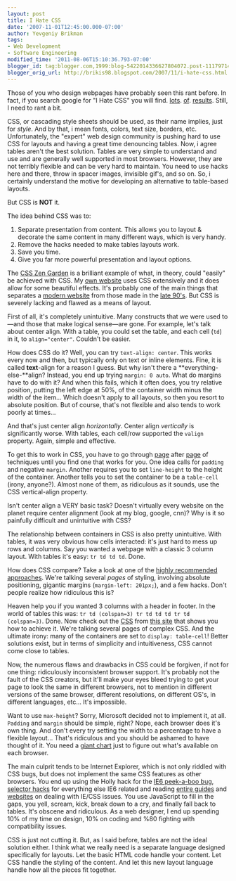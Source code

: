 ```yaml
---
layout: post
title: I Hate CSS
date: '2007-11-01T12:45:00.000-07:00'
author: Yevgeniy Brikman
tags:
- Web Development
- Software Engineering
modified_time: '2011-08-06T15:10:36.793-07:00'
blogger_id: tag:blogger.com,1999:blog-5422014336627804072.post-1117971464467025140
blogger_orig_url: http://brikis98.blogspot.com/2007/11/i-hate-css.html
---
```


Those of you who design webpages have probably seen this rant before. In fact, 
if you search google for "I Hate CSS" you will find. 
[lots](http://www.evilgeniuschronicles.org/wordpress/2005/06/12/i-hate-css/). 
[of](http://www.artblog.net/?name=2005-08-08-14-24-css). 
[results](http://blog.taragana.com/index.php/archive/i-hate-css-i-hate-hacking-php-hacks/). 
Still, I need to rant a bit. 

CSS, or cascading style sheets should be used, as their name implies, just for 
*style*. And by that, i mean fonts, colors, text size, borders, etc. 
Unfortunately, the "expert" web design community is pushing hard to use CSS 
for layouts and having a great time denouncing tables. Now, i agree tables 
aren't the best solution. Tables are very simple to understand and use and are 
generally well supported in most browsers. However, they are not terribly 
flexible and can be very hard to maintain. You need to use hacks here and 
there, throw in spacer images, invisible gif's, and so on. So, i certainly 
understand the motive for developing an alternative to table-based layouts. 

But CSS is **NOT** it. 

The idea behind CSS was to: 

1. Separate presentation from content. This allows you to layout &amp; decorate the same content in many different ways, which is very handy. 
1. Remove the hacks needed to make tables layouts work. 
1. Save you time. 
1. Give you far more powerful presentation and layout options. 

The [CSS Zen Garden](http://www.csszengarden.com/) is a brilliant example 
of what, in theory, could "easily" be achieved with CSS. My [own 
website](http://www.ybrikman.com/) uses CSS extensively and it does allow for 
some beautiful effects. It's probably one of the main things that separates a 
[modern website](http://www.altavista.com/) from those made in the [late 
90's](http://web.archive.org/web/19970509000911/http://www.altavista.com/). 
But CSS is severely lacking and flawed as a means of layout. 

First of all, it's completely unintuitive. Many constructs that we were used 
to&mdash;and those that make logical sense&mdash;are gone. For example, let's talk 
about center align. With a table, you could set the table, and each cell (`td`) 
in it, to `align="center"`. Couldn't be easier. 

How does CSS do it? Well, you can try `text-align: center`. This works every now 
and then, but typically only on text or inline elements. Fine, it is called 
**text**-align for a reason I guess. But why isn't there a 
**everything-else-**align? Instead, you end up trying `margin: 0 auto`. What do 
margins have to do with it? And when this fails, which it often does, you try 
relative position, putting the left edge at 50%, of the container width minus 
the width of the item... Which doesn't apply to all layouts, so then you 
resort to absolute position. But of course, that's not flexible and also tends 
to work poorly at times... 

And that's just center align *horizontally*. Center align *vertically* is 
significantly worse. With tables, each cell/row supported the `valign` property. 
Again, simple and effective. 

To get this to work in CSS, you have to go through 
[page](http://www.student.oulu.fi/%7Elaurirai/www/css/middle/) after 
[page](http://phrogz.net/CSS/vertical-align/index.html) of techniques until 
you find one that works for you. One idea calls for `padding` and negative 
`margin`. Another requires you to set `line-height` to the height of the 
container. Another tells you to set the container to be a `table-cell` (irony, 
anyone?). Almost none of them, as ridiculous as it sounds, use the CSS 
vertical-align property. 

Isn't center align a VERY basic task? Doesn't virtually every website on the 
planet require center alignment (look at my blog, google, cnn)? Why is it so 
painfully difficult and unintuitive with CSS? 

The relationship between containers in CSS is also pretty unintuitive. With 
tables, it was very obvious how cells interacted: it's just hard to mess up 
rows and columns. Say you wanted a webpage with a classic 3 column layout. 
With tables it's easy: `tr td td td`. Done. 

How does CSS compare? Take a look at one of the [highly recommended 
approaches](http://www.glish.com/css/7.asp). We're talking several *pages* of 
styling, involving absolute positioning, gigantic margins (`margin-left: 201px;`), 
and a few hacks. Don't people realize how ridiculous this is? 

Heaven help you if you wanted 3 columns with a header in footer. In the world 
of tables this was: `tr td (colspan=3) tr td td td tr td (colspan=3)`. Done. Now 
check out the [CSS](http://www.tanfa.co.uk/css/layouts/main.css) from [this 
site](http://www.tanfa.co.uk/css/layouts/css-3-column-layout-v2.asp) that 
shows you how to achieve it. We're talking several pages of complex CSS. And 
the ultimate irony: many of the containers are set to `display: table-cell`! 
Better solutions exist, but in terms of simplicity and intuitiveness, CSS 
cannot come close to tables. 

Now, the numerous flaws and drawbacks in CSS could be forgiven, if not for one 
thing: ridiculously inconsistent browser support. It's probably not the fault 
of the CSS creators, but it'll make your eyes bleed trying to get your page to 
look the same in different browsers, not to mention in different versions of 
the same browser, different resolutions, on different OS's, in different 
languages, etc... It's impossible. 

Want to use `max-height`? Sorry, Microsoft decided not to implement it, at all. 
`Padding` and `margin` should be simple, right? Nope, each browser does it's own 
thing. And don't every try setting the width to a percentage to have a 
flexible layout... That's ridiculous and you should be ashamed to have thought 
of it. You need a [giant chart](http://centricle.com/ref/css/filters/) just to 
figure out what's available on each browser. 

The main culprit tends to be Internet Explorer, which is not only riddled with 
CSS bugs, but does not implement the same CSS features as other browsers. You 
end up using the Holly hack for the [IE6 peek-a-boo 
bug](http://positioniseverything.net/explorer/peekaboo.html), [selector 
hacks](http://www.positioniseverything.net/articles/ie7-dehacker.html) for 
everything else IE6 related and reading [entire 
guides](http://www.webcredible.co.uk/user-friendly-resources/css/internet-explorer.shtml) 
and [websites](http://archive.webstandards.org/css/winie/) on dealing with 
IE/CSS issues. You use JavaScript to fill in the gaps, you yell, scream, kick, 
break down to a cry, and finally fall back to tables. It's obscene and 
ridiculous. As a web designer, I end up spending 10% of my time on design, 10% 
on coding and %80 fighting with compatibility issues. 

CSS is just not cutting it. But, as I said before, tables are not the ideal 
solution either. I think what we really need is a separate language designed 
specifically for layouts. Let the basic HTML code handle your content. Let CSS 
handle the styling of the content. And let this new layout language handle how 
all the pieces fit together. 